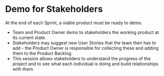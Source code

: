 # Demo for Stakeholders

At the end of each Sprint, a viable product must be ready to demo.

- Team and Product Owner demo to stakeholders the working product at its current state.
- Stakeholders may suggest new User Stories that the team then has to add - the Product Owner is responsible for collecting these and adding them to the Product Backlog.
- This session allows stakeholders to understand the progress of the project and to see what each individual is doing and build relationships with them.
